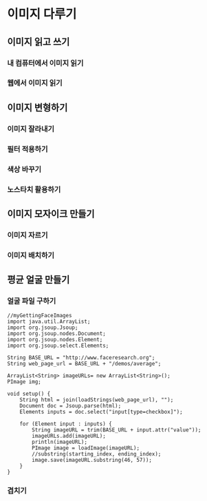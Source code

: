 # 이미지 다루기 #

## 이미지 읽고 쓰기 ##
### 내 컴퓨터에서 이미지 읽기 ###
### 웹에서 이미지 읽기 ###

## 이미지 변형하기 ##
### 이미지 잘라내기 ###
### 필터 적용하기 ###
### 색상 바꾸기 ###
### 노스타치 활용하기 ###

## 이미지 모자이크 만들기 ##
### 이미지 자르기 ###
### 이미지 배치하기 ###

## 평균 얼굴 만들기 ##
### 얼굴 파일 구하기 ###

	//myGettingFaceImages
	import java.util.ArrayList;
	import org.jsoup.Jsoup;
	import org.jsoup.nodes.Document;
	import org.jsoup.nodes.Element;
	import org.jsoup.select.Elements;
	
	String BASE_URL = "http://www.faceresearch.org";
	String web_page_url = BASE_URL + "/demos/average";
	
	ArrayList<String> imageURLs= new ArrayList<String>();
	PImage img;
	
	void setup() {
		String html = join(loadStrings(web_page_url), "");
		Document doc = Jsoup.parse(html);
		Elements inputs = doc.select("input[type=checkbox]");

		for (Element input : inputs) {
			String imageURL = trim(BASE_URL + input.attr("value"));
			imageURLs.add(imageURL);
			println(imageURL);
			PImage image = loadImage(imageURL);
			//substring(starting_index, ending_index);
			image.save(imageURL.substring(46, 57));
		}
	}


### 겹치기 ###


